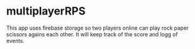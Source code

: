 # multiplayerRPS
This app uses firebase storage so two players online can play rock paper scissors agains each other. It will keep track of the score and logg of events.

